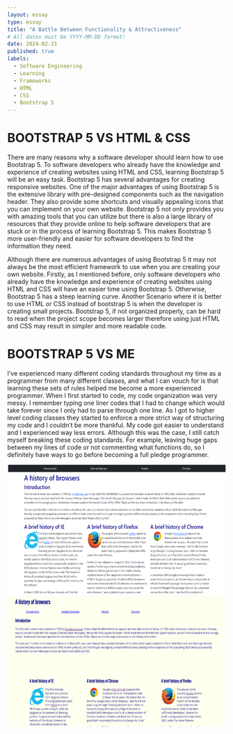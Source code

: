 ```yaml
---
layout: essay
type: essay
title: "A Battle Between Functionality & Attractiveness"
# All dates must be YYYY-MM-DD format!
date: 2024-02-21
published: true
labels:
  - Software Engineering
  - Learning
  - Frameworks
  - HTML
  - CSS
  - Bootstrap 5
---
```

# BOOTSTRAP 5 VS HTML & CSS
There are many reasons why a software developer should learn how to use Bootstrap 5. To software developers who already have the knowledge and experience of creating websites using HTML and CSS, learning Bootstrap 5 will be an easy task. Bootstrap 5 has several advantages for creating responsive websites. One of the major advantages of using Bootstrap 5  is the extensive library with pre-designed components such as the navigation header. They also provide some shortcuts and visually appealing icons that you can implement on your own website. Bootstrap 5 not only provides you with amazing tools that you can utilize but there is also a large library of resources that they provide online to help software developers that are stuck or in the process of learning Bootstrap 5. This makes Bootstrap 5 more user-friendly and easier for software developers to find the information they need.

Although there are numerous advantages of using Bootstrap 5 it may not always be the most efficient framework to use when you are creating your own website. Firstly, as I mentioned before, only software developers who already have the knowledge and experience of creating websites using HTML and CSS will have an easier time using Bootstrap 5. Otherwise, Bootstrap 5 has a steep learning curve. Another Scenario where it is better to use HTML or CSS instead of bootstrap 5 is when the developer is creating small projects. Bootstrap 5, if not organized properly, can be hard to read when the project scope becomes larger therefore using just HTML and CSS may result in simpler and more readable code.

# BOOTSTRAP 5 VS ME
I’ve experienced many different coding standards throughout my time as a programmer from many different classes, and what I can vouch for is that learning these sets of rules helped me become a more experienced programmer. When I first started to code, my code organization was very messy. I remember typing one liner codes that I had to change which would take forever since I only had to parse through one line. As I got to higher level coding classes they started to enforce a more strict way of structuring my code and I couldn’t be more thankful. My code got easier to understand and I experienced way less errors. Although this was the case, I still catch myself breaking these coding standards. For example, leaving huge gaps between my lines of code or not commenting what functions do, so I definitely have ways to go before becoming a full pledge programmer.


<div style="text-align:center">
<img  width="500" height="300" src="../img/HTML.png" />
<img  width="500" height="300" src="../img/Bootstrap.png" />
</div>








